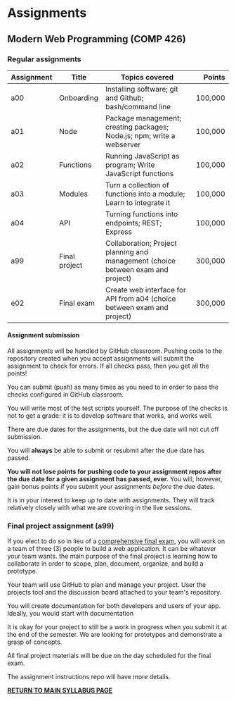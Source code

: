 # Assignments

## Modern Web Programming (COMP 426)

### Regular assignments

| Assignment | Title | Topics covered | Points |
|---|---|---|---:|
| a00 | Onboarding | Installing software; git and Github; bash/command line | 100,000 |
| a01 | Node | Package management; creating packages; Node.js; npm; write a webserver | 100,000 |
| a02 | Functions | Running JavaScript as program; Write JavaScript functions | 100,000 |
| a03 | Modules | Turn a collection of functions into a module; Learn to integrate it | 100,000 |
| a04 | API | Turning functions into endpoints; REST; Express | 100,000 |
| a99 | Final project | Collaboration; Project planning and management (choice between exam and project) | 300,000 |
| e02 | Final exam | Create web interface for API from a04 (choice between exam and project) | 300,000 |

#### Assignment submission

All assignments will be handled by GitHub classroom.
Pushing code to the repository created when you accept assignments will submit the assignment to check for errors. If all checks pass, then you get all the points!

You can submit (push) as many times as you need to in order to pass the checks configured in GitHub classroom.

You will write most of the test scripts yourself. The purpose of the checks is not to get a grade: it is to develop software that works, and works well.

There are due dates for the assignments, but the due date will not cut off submission.

You will **always** be able to submit or resubmit after the due date has passed. 

**You will not lose points for pushing code to your assignment repos after the due date for a given assignment has passed, ever.** You will, however, gain bonus points if you submit your assignments _before_ the due dates.

It is in your interest to keep up to date with assignments. They will track relatively closely with what we are covering in the live sessions. 

### Final project assignment (a99)

If you elect to do so in lieu of a [comprehensive final exam](./exams.md#comprehensive-final-exam), you will work on a team of three (3) people to build a web application. It can be whatever your team wants. the main purpose of the final project is learning how to collaborate in order to scope, plan, document, organize, and build a prototype. 

Your team will use GitHub to plan and manage your project. User the projects tool and the discussion board attached to your team's repository. 

You will create documentation for both developers and users of your app.
Ideally, you would start with documentation 

It is okay for your project to still be a work in progress when you submit it at the end of the semester. We are looking for prototypes and demonstrate a grasp of concepts.

All final project materials will be due on the day scheduled for the final exam.

The assignment instructions repo will have more details.

[**RETURN TO MAIN SYLLABUS PAGE**](./README.md#course-policies-and-other-information)
